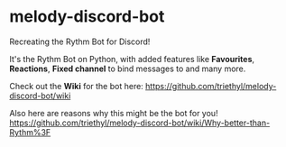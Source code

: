# melody-discord-bot
Recreating the Rythm Bot for Discord!

It's the Rythm Bot on Python, with added features like **Favourites**, **Reactions**, **Fixed channel** to bind messages to and many more.

Check out the **Wiki** for the bot here:
https://github.com/triethyl/melody-discord-bot/wiki

Also here are reasons why this might be the bot for you!
https://github.com/triethyl/melody-discord-bot/wiki/Why-better-than-Rythm%3F
